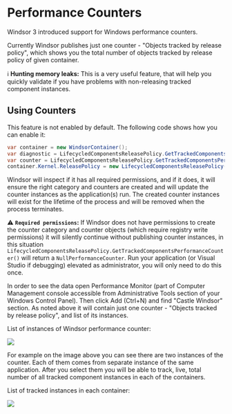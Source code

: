 # Performance Counters

Windsor 3 introduced support for Windows performance counters.

Currently Windsor publishes just one counter - "Objects tracked by release policy", which shows you the total number of
objects tracked by release policy of given container.

:information_source: **Hunting memory leaks:** This is a very useful feature, that will help you quickly validate if you
have problems with non-releasing tracked component instances.

## Using Counters

This feature is not enabled by default. The following code shows how you can enable it:

```csharp
var container = new WindsorContainer();
var diagnostic = LifecycledComponentsReleasePolicy.GetTrackedComponentsDiagnostic(container.Kernel);
var counter = LifecycledComponentsReleasePolicy.GetTrackedComponentsPerformanceCounter(new PerformanceMetricsFactory());
container.Kernel.ReleasePolicy = new LifecycledComponentsReleasePolicy(diagnostic, counter);
```

Windsor will inspect if it has all required permissions, and if it does, it will ensure the right category and counters
are created and will update the counter instances as the application(s) run. The created counter instances will exist
for the lifetime of the process and will be removed when the process terminates.

:warning: **`Required permissions`:** If Windsor does not have permissions to create the counter category and counter
objects (which require registry write permissions) it will silently continue without publishing counter instances, in
this situation `LifecycledComponentsReleasePolicy.GetTrackedComponentsPerformanceCounter()` will return a
`NullPerformanceCounter`. Run your application (or Visual Studio if debugging) elevated as administrator, you will only
need to do this once.

In order to see the data open Performance Monitor (part of Computer Management console accessible from Administrative
Tools section of your Windows Control Panel). Then click Add (Ctrl+N) and find "Castle Windsor" section. As noted above
it will contain just one counter - "Objects tracked by release policy", and list of its instances.

List of instances of Windsor performance counter:

![](images/perf-counter-setup.png)

For example on the image above you can see there are two instances of the counter. Each of them comes from separate
instance of the same application. After you select them you will be able to track, live, total number of all tracked
component instances in each of the containers.

List of tracked instances in each container:

![](images/perf-counter-instances.png)
